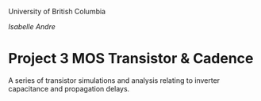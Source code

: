 University of British Columbia  

*Isabelle Andre*  

# Project 3 MOS Transistor & Cadence
A series of transistor simulations and analysis relating to inverter capacitance and propagation delays.
